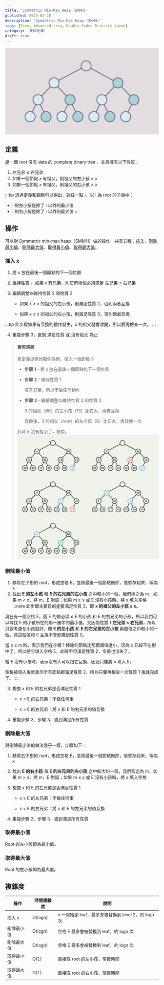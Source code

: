 ```yaml
---
title: 'Symmetric Min-Max Heap (SMMH)'
published: 2025-02-28
description: 'Symmetric Min-Max Heap (SMMH)'
tags: [Tree, Advanced tree, Double-Ended Priority Queue]
category: '資料結構'
draft: true 
---
```

![封面](./cover.png)

## 定義
是一個 root 沒有 data 的  complete binary tree ，並且擁有以下性質：
1. 左兄弟 ≤ 右兄弟
2. 如果一個節點 x 有祖父，則祖父的左小孩 ≤ x
3. 如果一個節點 x 有祖父，則祖父的右小孩 ≥ x

:::tip
透過定義和觀察可以得出，對任一點 i，以 i 為 root 的子樹中：
* i 的左小孩是除了 i 以外的最小值
* i 的右小孩是除了 i 以外的最大值
:::

## 操作
可以對 Symmetric min-max heap（SMMH）做的操作一共有五種：[插入](#插入-x)、[刪除最小值](#刪除最小值)、[刪除最大值](#刪除最大值)、[取得最小值](#取得最小值)、[取得最大值](#取得最大值)。

### 插入 x
1. 將 x 放在最後一個節點的下一個位置
2. 維持性質 。如果 x 有兄弟，則它們兩個必須滿足 左兄弟 ≤ 右兄弟
3. 繼續調整以維持性質 2 和性質 3
    
    - 如果 x ≥ x 的祖父的左小孩，則滿足性質 2，否則兩者互換
    
    - 如果 x ≤ x 的祖父的右小孩，則滿足性質 3，否則兩者互換

:::tip
此步驟如果有互換的動作發生，x 的祖父就會改變，所以要再檢查一次。
:::

4. 重複步驟 3，直到 滿足性質 或 沒有祖父 為止

> #### 實際演練
> 拿定義提供的範例為例，插入一個節點 3
> * **步驟 1** - 將 x 放在最後一個節點的下一個位置
> * **步驟 2** - 維持性質 1
>  
>   沒有兄弟，所以不做任何動作
> 
> * **步驟 3** - 繼續調整以維持性質 2 和性質 3
>
>   <span class="text-[var(--content-text-blue)]">3</span> 的祖父（80）的左小孩<span class="text-[var(--content-text-red)]">（13）</span>比它大，兩者互換
>
>   互換後，<span class="text-[var(--content-text-blue)]">3</span> 的祖父（root）的左小孩<span class="text-[var(--content-text-green)]">（6）</span>比它大，再互換一次
>
> 此時 3 沒有祖父了，結束。
> ![](./assets/5.png)

### 刪除最小值
1. 移除左子樹的 root，形成空格 E，並將最後一個節點刪除，值暫存起來，稱為 x
2. 找出 **E 的左小孩** 和 **E 的右兄弟的左小孩** 之中較小的一個，我們稱之為 m，如果 m < x，將 m、E 對調；如果 m ≥ x 或 E 沒有小孩時，將 x 填入空格
:::note
此步驟主要目的是要滿足性質 2，即 **x 的祖父的左小孩 ≤ x**。

現在有一個空格 E，而 E 的值必須 ≤ E 的小孩 和 E 的右兄弟的小孩，所以我們可以尋找 E 的小孩所在的那一層中的最小值。又因為性質 1 **左兄弟 ≤ 右兄弟**，所以只要考慮左小孩就好，即 **E 的左小孩** 和 **E 的右兄弟的左小孩** 兩個值之中較小的一個。將這個值和 E 互換不會影響到性質 2。

當 x ≤ m 時，表示我們在步驟 1 移除的節點比那兩個值還小，因為 x 已經不在樹中了，所以將它填入空格 E，此時不但滿足性質 2，空值也消失了。

當 E 沒有小孩時，表示沒有人可以跟它互換，因此只能將 x 填入 E。

空格被填入後就表示所有節點都滿足性質 2，所以只要再檢查一次性質 1 後就完成了。
:::

3. 檢查 x 和 E 的右兄弟是否滿足性質 1

    - x ≤ E 的右兄弟：不做任何事

    - x > E 的右兄弟：將 x 和 E 的右兄弟的值互換
4. 重複步驟 2、步驟 3，直到滿足所有性質

### 刪除最大值
與刪除最小值的做法幾乎一樣，步驟如下：
1. 移除右子樹的 root，形成空格 E，並將最後一個節點刪除，值暫存起來，稱為 x
2. 找出 **E 的右小孩** 和 **E 的左兄弟的右小孩** 之中較大的一個，我們稱之為 m，如果 m > x，將 m、E 對調；如果 m ≤ x 或 E 沒有小孩時，將 x 填入空格
3. 檢查 x 和 E 的左兄弟是否滿足性質 1

    - x ≥ E 的左兄弟：不做任何事

    - x < E 的左兄弟：將 x 和 E 的左兄弟的值互換
4. 重複步驟 2、步驟 3，直到滿足所有性質

### 取得最小值
Root 的左小孩即為最小值。

### 取得最大值
Root 的右小孩即為最大值。

## 複雜度
|操作     |時間複雜度|說明 |
|---------|--------|---------------|
|插入 x    |O(logn) |x 一開始是 leaf，最多會被替換到 level 2，約 logn 次 |
|刪除最小值 |O(logn) |空格 E 最多會被替換到 leaf，約 logn 次 |
|刪除最大值 |O(logn) |空格 E 最多會被替換到 leaf，約 logn 次 |
|取得最小值 |O(1)    |直接取 root 的左小孩，常數時間 |
|取得最大值 |O(1)    |直接取 root 的右小孩，常數時間 |